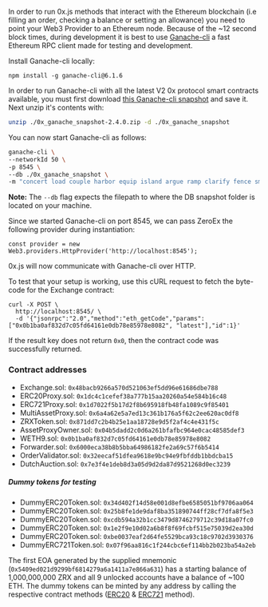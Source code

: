 In order to run 0x.js methods that interact with the Ethereum blockchain (i.e filling an order, checking a balance or setting an allowance) you need to point your Web3 Provider to an Ethereum node. Because of the ~12 second block times, during development it is best to use [Ganache-cli](https://github.com/trufflesuite/ganache-cli) a fast Ethereum RPC client made for testing and development.

Install Ganache-cli locally:

```
npm install -g ganache-cli@6.1.6
```

In order to run Ganache-cli with all the latest V2 0x protocol smart contracts available, you must first download [this Ganache-cli snapshot](http://ganache-snapshots.0x.org.s3.amazonaws.com/0x_ganache_snapshot-2.4.0.zip) and save it. Next unzip it's contents with:

```bash
unzip ./0x_ganache_snapshot-2.4.0.zip -d ./0x_ganache_snapshot
```

You can now start Ganache-cli as follows:

```bash
ganache-cli \
--networkId 50 \
-p 8545 \
--db ./0x_ganache_snapshot \
-m "concert load couple harbor equip island argue ramp clarify fence smart topic"
```

**Note:** The `--db` flag expects the filepath to where the DB snapshot folder is located on your machine.

Since we started Ganache-cli on port 8545, we can pass ZeroEx the following provider during instantiation:

```
const provider = new Web3.providers.HttpProvider('http://localhost:8545');
```

0x.js will now communicate with Ganache-cli over HTTP.

To test that your setup is working, use this cURL request to fetch the byte-code for the Exchange contract:

```
curl -X POST \
  http://localhost:8545/ \
  -d '{"jsonrpc":"2.0","method":"eth_getCode","params":["0x0b1ba0af832d7c05fd64161e0db78e85978e8082", "latest"],"id":1}'
```

If the result key does not return `0x0`, then the contract code was successfully returned.

### Contract addresses

-   Exchange.sol: `0x48bacb9266a570d521063ef5dd96e61686dbe788`
-   ERC20Proxy.sol: `0x1dc4c1cefef38a777b15aa20260a54e584b16c48`
-   ERC721Proxy.sol: `0x1d7022f5b17d2f8b695918fb48fa1089c9f85401`
-   MultiAssetProxy.sol: `0x6a4a62e5a7ed13c361b176a5f62c2ee620ac0df8`
-   ZRXToken.sol: `0x871dd7c2b4b25e1aa18728e9d5f2af4c4e431f5c`
-   AssetProxyOwner.sol: `0x04b5dadd2c0d6a261bfafbc964e0cac48585def3`
-   WETH9.sol: `0x0b1ba0af832d7c05fd64161e0db78e85978e8082`
-   Forwarder.sol: `0x6000eca38b8b5bba64986182fe2a69c57f6b5414`
-   OrderValidator.sol: `0x32eecaf51dfea9618e9bc94e9fbfddb1bbdcba15`
-   DutchAuction.sol: `0x7e3f4e1deb8d3a05d9d2da87d9521268d0ec3239`

##### Dummy tokens for testing

-   DummyERC20Token.sol: `0x34d402f14d58e001d8efbe6585051bf9706aa064`
-   DummyERC20Token.sol: `0x25b8fe1de9daf8ba351890744ff28cf7dfa8f5e3`
-   DummyERC20Token.sol: `0xcdb594a32b1cc3479d8746279712c39d18a07fc0`
-   DummyERC20Token.sol: `0x1e2f9e10d02a6b8f8f69fcbf515e75039d2ea30d`
-   DummyERC20Token.sol: `0xbe0037eaf2d64fe5529bca93c18c9702d3930376`
-   DummyERC721Token.sol: `0x07f96aa816c1f244cbc6ef114bb2b023ba54a2eb`

The first EOA generated by the supplied mnemonic (`0x5409ed021d9299bf6814279a6a1411a7e866a631`) has a starting balance of 1,000,000,000 ZRX and all 9 unlocked accounts have a balance of ~100 ETH. The dummy tokens can be minted by any address by calling the respective contract methods ([ERC20](https://github.com/0xProject/0x-monorepo/blob/69c7c03fb34b3f21f65c40b73baa21184a296fb2/contracts/erc20/contracts/test/DummyERC20Token.sol#L67) & [ERC721](https://github.com/0xProject/0x-monorepo/blob/69c7c03fb34b3f21f65c40b73baa21184a296fb2/contracts/erc721/contracts/test/DummyERC721Token.sol#L47) method).
